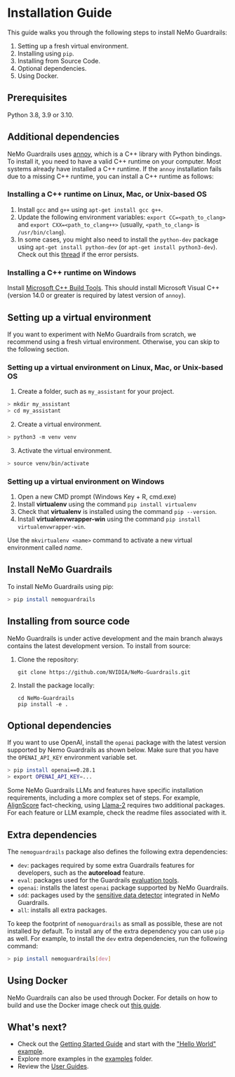# Installation Guide

This guide walks you through the following steps to install NeMo Guardrails:

1. Setting up a fresh virtual environment.
2. Installing using `pip`.
3. Installing from Source Code.
4. Optional dependencies.
5. Using Docker.

## Prerequisites

Python 3.8, 3.9 or 3.10.

## Additional dependencies

NeMo Guardrails uses [annoy](https://github.com/spotify/annoy), which is a C++ library with Python bindings. To install it, you need to have a valid C++ runtime on your computer.
Most systems already have installed a C++ runtime. If the `annoy` installation fails due to a missing C++ runtime, you can install a C++ runtime as follows:

### Installing a C++ runtime on Linux, Mac, or Unix-based OS

  1. Install `gcc` and `g++` using `apt-get install gcc g++`.
  2. Update the following environment variables: `export CC=<path_to_clang>` and `export CXX=<path_to_clang++>` (usually, `<path_to_clang>` is `/usr/bin/clang`).
  3. In some cases, you might also need to install the `python-dev` package using `apt-get install python-dev` (or `apt-get install python3-dev`). Check out this [thread](https://stackoverflow.com/questions/21530577/fatal-error-python-h-no-such-file-or-directory) if the error persists.

### Installing a C++ runtime on Windows

Install [Microsoft C++ Build Tools](https://visualstudio.microsoft.com/visual-cpp-build-tools/). This should install Microsoft Visual C++ (version 14.0 or greater is required by latest version of `annoy`).

## Setting up a virtual environment 

If you want to experiment with NeMo Guardrails from scratch, we recommend using a fresh virtual environment. Otherwise, you can skip to the following section.

### Setting up a virtual environment on Linux, Mac, or Unix-based OS

1. Create a folder, such as `my_assistant` for your project.

 ```bash
 > mkdir my_assistant
 > cd my_assistant
 ```

2. Create a virtual environment.

 ```bash
 > python3 -m venv venv
 ```

3. Activate the virtual environment.

 ```bash
 > source venv/bin/activate
 ```

 ### Setting up a virtual environment on Windows

1. Open a new CMD prompt (Windows Key + R, cmd.exe)
2. Install **virtualenv** using the command `pip install virtualenv`
3. Check that **virtualenv** is installed using the command `pip --version`.
4. Install **virtualenvwrapper-win** using the command `pip install virtualenvwrapper-win`.

Use the `mkvirtualenv <name>` command to activate a new virtual environment called *name*.

## Install NeMo Guardrails

To install NeMo Guardrails using pip:

 ```bash
 > pip install nemoguardrails
 ```

## Installing from source code

NeMo Guardrails is under active development and the main branch always contains the latest development version. To install from source:

1. Clone the repository:

   ```
   git clone https://github.com/NVIDIA/NeMo-Guardrails.git
   ```

2. Install the package locally:

   ```
   cd NeMo-Guardrails
   pip install -e .
   ```

## Optional dependencies

If you want to use OpenAI, install the `openai` package with the latest version supported by Nemo Guardrails as shown below.
Make sure that you have the `OPENAI_API_KEY` environment variable set.

 ```bash
 > pip install openai==0.28.1
 > export OPENAI_API_KEY=...
 ```

Some NeMo Guardrails LLMs and features have specific installation requirements, including a more complex set of steps. For example, [AlignScore](../user_guides/advanced/align_score_deployment.md) fact-checking, using [Llama-2](../../examples/configs/llm/hf_pipeline_llama2/README.md) requires two additional packages. 
For each feature or LLM example, check the readme files associated with it.

## Extra dependencies

The `nemoguardrails` package also defines the following extra dependencies:

- `dev`: packages required by some extra Guardrails features for developers, such as the **autoreload** feature.
- `eval`: packages used for the Guardrails [evaluation tools](../../nemoguardrails/eval/README.md).
- `openai`: installs the latest `openai` package supported by NeMo Guardrails.
- `sdd`: packages used by the [sensitive data detector](../user_guides/guardrails-library.md#sensitive-data-detection) integrated in NeMo Guardrails.
- `all`: installs all extra packages.

To keep the footprint of `nemoguardrails` as small as possible, these are not installed by default. To install any of the extra dependency you can use `pip` as well. For example, to install the `dev` extra dependencies, run the following command:

```bash
> pip install nemoguardrails[dev]
```

## Using Docker

NeMo Guardrails can also be used through Docker. For details on how to build and use the Docker image check out [this guide](../user_guides/advanced/using-docker.md).

## What's next?

* Check out the [Getting Started Guide](../getting_started) and start with the ["Hello World" example](../getting_started/1_hello_world).
* Explore more examples in the [examples](../../examples) folder.
* Review the [User Guides](../user_guides).

